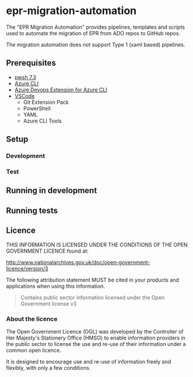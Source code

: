 # epr-migration-automation

The "EPR Migration Automation" provides pipelines, templates and scripts used to automate the migration of EPR from ADO repos to GitHub repos.

The migration automation does not support Type 1 (xaml based) pipelines.

## Prerequisites

- [pwsh 7.3](https://learn.microsoft.com/en-us/powershell/scripting/install/installing-powershell?view=powershell-7.3)
- [Azure CLI](https://learn.microsoft.com/en-us/cli/azure/)
- [Azure Devops Extension for Azure CLI](https://learn.microsoft.com/en-us/azure/devops/cli/?view=azure-devops)
- [VSCode](https://code.visualstudio.com/)
  - Git Extension Pack
  - PowerShell
  - YAML
  - Azure CLI Tools
  
## Setup

### Development

### Test

## Running in development

## Running tests

## Licence

THIS INFORMATION IS LICENSED UNDER THE CONDITIONS OF THE OPEN GOVERNMENT LICENCE found at:

<http://www.nationalarchives.gov.uk/doc/open-government-licence/version/3>

The following attribution statement MUST be cited in your products and applications when using this information.

> Contains public sector information licensed under the Open Government license v3

### About the licence

The Open Government Licence (OGL) was developed by the Controller of Her Majesty's Stationery Office (HMSO) to enable information providers in the public sector to license the use and re-use of their information under a common open licence.

It is designed to encourage use and re-use of information freely and flexibly, with only a few conditions.
